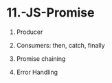# 11.-JS-Promise

1. Producer

2. Consumers: then, catch, finally

3. Promise chaining

4. Error Handling

